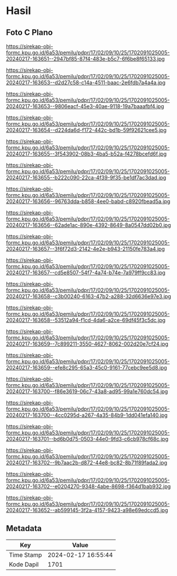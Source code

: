 # Hasil

## Foto C Plano

https://sirekap-obj-formc.kpu.go.id/6a53/pemilu/pdpr/17/02/09/10/25/1702091025005-20240217-163651--2947bf85-87f4-483e-b5c7-6f6be8f65133.jpg

https://sirekap-obj-formc.kpu.go.id/6a53/pemilu/pdpr/17/02/09/10/25/1702091025005-20240217-163653--d2d27c58-c14a-4511-baac-2e6fdb7a4a4a.jpg

https://sirekap-obj-formc.kpu.go.id/6a53/pemilu/pdpr/17/02/09/10/25/1702091025005-20240217-163653--9806eacf-45e3-40ae-9118-19a7baaafbf4.jpg

https://sirekap-obj-formc.kpu.go.id/6a53/pemilu/pdpr/17/02/09/10/25/1702091025005-20240217-163654--d224da6d-f172-442c-bd1b-59f92621cee5.jpg

https://sirekap-obj-formc.kpu.go.id/6a53/pemilu/pdpr/17/02/09/10/25/1702091025005-20240217-163655--3f543902-08b3-4ba5-b52a-f4278bcefd6f.jpg

https://sirekap-obj-formc.kpu.go.id/6a53/pemilu/pdpr/17/02/09/10/25/1702091025005-20240217-163655--b222c090-22ca-4f39-9f35-be1df7ac3dad.jpg

https://sirekap-obj-formc.kpu.go.id/6a53/pemilu/pdpr/17/02/09/10/25/1702091025005-20240217-163656--96763dda-b858-4ee0-babd-c8920fbead5a.jpg

https://sirekap-obj-formc.kpu.go.id/6a53/pemilu/pdpr/17/02/09/10/25/1702091025005-20240217-163656--62ade1ac-890e-4392-8649-8a0547dd02b0.jpg

https://sirekap-obj-formc.kpu.go.id/6a53/pemilu/pdpr/17/02/09/10/25/1702091025005-20240217-163657--3f6f72d3-2142-4e2e-b943-21150fe783a4.jpg

https://sirekap-obj-formc.kpu.go.id/6a53/pemilu/pdpr/17/02/09/10/25/1702091025005-20240217-163657--cd5e8507-54f7-4a74-b74e-7a979ff9cc83.jpg

https://sirekap-obj-formc.kpu.go.id/6a53/pemilu/pdpr/17/02/09/10/25/1702091025005-20240217-163658--c3b00240-6163-47b2-a288-32d6636e97e3.jpg

https://sirekap-obj-formc.kpu.go.id/6a53/pemilu/pdpr/17/02/09/10/25/1702091025005-20240217-163658--53512a94-f1cd-4da6-a2ce-69df45f3c5dc.jpg

https://sirekap-obj-formc.kpu.go.id/6a53/pemilu/pdpr/17/02/09/10/25/1702091025005-20240217-163659--7c899211-3550-4627-8062-002d20e7cf24.jpg

https://sirekap-obj-formc.kpu.go.id/6a53/pemilu/pdpr/17/02/09/10/25/1702091025005-20240217-163659--efe8c295-65a3-45c0-9161-77cebc9ee5d8.jpg

https://sirekap-obj-formc.kpu.go.id/6a53/pemilu/pdpr/17/02/09/10/25/1702091025005-20240217-163700--f86e3619-06c7-43a8-ad95-99a1e760dc54.jpg

https://sirekap-obj-formc.kpu.go.id/6a53/pemilu/pdpr/17/02/09/10/25/1702091025005-20240217-163700--4cc0295d-a267-4a35-84b9-1dd041efa140.jpg

https://sirekap-obj-formc.kpu.go.id/6a53/pemilu/pdpr/17/02/09/10/25/1702091025005-20240217-163701--bd6b0d75-0503-44e0-9fd3-c6cb978cf68c.jpg

https://sirekap-obj-formc.kpu.go.id/6a53/pemilu/pdpr/17/02/09/10/25/1702091025005-20240217-163702--9b7aac2b-d872-44e8-bc82-8b71f89fada2.jpg

https://sirekap-obj-formc.kpu.go.id/6a53/pemilu/pdpr/17/02/09/10/25/1702091025005-20240217-163702--e0204270-9348-4abe-8698-f364d1bab932.jpg

https://sirekap-obj-formc.kpu.go.id/6a53/pemilu/pdpr/17/02/09/10/25/1702091025005-20240217-163652--ab599145-3f2a-4157-9423-a98e69edccd5.jpg


## Metadata

| Key        | Value               |
| ---------- | ------------------- |
| Time Stamp | 2024-02-17 16:55:44 |
| Kode Dapil | 1701                |



